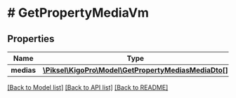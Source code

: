 # # GetPropertyMediaVm

## Properties

Name | Type | Description | Notes
------------ | ------------- | ------------- | -------------
**medias** | [**\Piksel\KigoPro\Model\GetPropertyMediasMediaDto[]**](GetPropertyMediasMediaDto.md) |  | [optional]

[[Back to Model list]](../../README.md#models) [[Back to API list]](../../README.md#endpoints) [[Back to README]](../../README.md)
